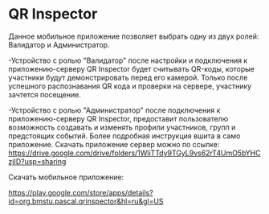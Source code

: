 # QR Inspector
 
Данное мобильное приложение позволяет выбрать одну из двух ролей: Валидатор и Администратор.

-Устройство с ролью "Валидатор" после настройки и подключения к приложению-серверу QR Inspector будет считывать QR-коды, которые участники будут демонстрировать перед его камерой. Только после успешного распознавания QR кода и проверки на сервере, участнику зачтется посещение.

-Устройство с ролью "Администратор" после подключения к приложению-серверу QR Inspector, предоставит пользователю возможность создавать и изменять профили участников, групп и предстоящих событий.
Более подробная инструкция вшита в само приложение.
Скачать приложение сервер можно по ссылке:
https://drive.google.com/drive/folders/1WliTTdy9TGyL9vs62rT4UmO5bYHCzjID?usp=sharing

Скачать мобильное приложение:

https://play.google.com/store/apps/details?id=org.bmstu.pascal.qrinspector&hl=ru&gl=US
